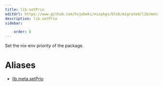 ```yaml
---
title: lib.setPrio
editUrl: https://www.github.com/hsjobeki/nixpkgs/blob/migrated/lib/meta.nix#L66C13
description: lib.setPrio
sidebar:

    order: 8
---
```


Set the nix-env priority of the package.


# Aliases

- [lib.meta.setPrio](/nix-doc-comments/reference/lib/meta/lib-meta-setprio)


